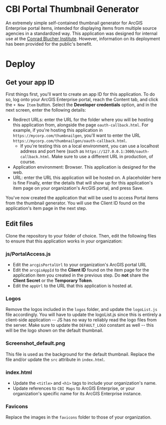 # CBI Portal Thumbnail Generator
An extremely simple self-contained thumbnail generator for ArcGIS Enterprise portal items, intended for displaying items from multiple source agencies in a standardized way. This application was designed for internal use at the [Conrad Blucher Institute](https://conradblucherinstitute.org). However, information on its deployment has been provided for the public's benefit.

# Deploy
## Get your app ID
First things first, you'll want to create an app ID for this application. To do so, log onto your ArcGIS Enterprise portal, reach the Content tab, and click the `+ New Item` button. Select the **Developer credentials** option, and in the next screen, enter the following details:
- Redirect URLs: enter the URL for the folder where you will be hosting this application from, alongside the page `oauth-callback.html`. For example, if you're hosting this application in `https://mycorp.com/thumbnailgen`, you'll want to enter the URL `https://mycorp.com/thumbnailgen/oauth-callback.html`.
  - If you're testing this on a local environment, you can use a localhost address and port here (such as `https://127.0.0.1:3000/oauth-callback.html`. Make sure to use a different URL in production, of course.
- Application environment: Browser. This application is designed for the web.
- URL: enter the URL this application will be hosted on. A placeholder here is fine
Finally, enter the details that will show up for this application's item page on your organization's ArcGIS portal, and press Save.

You've now created the application that will be used to access Portal items from the thumbnail generator. You will use the Client ID found on the application's item page in the next step.

## Edit files
Clone the repository to your folder of choice. Then, edit the following files to ensure that this application works in your organization:
### js/PortalAccess.js
- Edit the `arcgisPortalUrl` to your organization's ArcGIS portal URL
- Edit the `arcgisAppId` to the **Client ID** found on the item page for the application item you created in the previous step. Do **not** share the **Client Secret** or the **Temporary Token**.
- Edit the `appUrl` to the URL that this application is hosted at.
### Logos
Remove the logos included in the `logos` folder, and update the `logoList.js` file accordingly. You will have to update the logoList.js since this is entirely a client-side application -- JS has no way to reliably read the logo files from the server. Make sure to update the `DEFAULT_LOGO` constant as well -- this will be the logo shown on the default thumbnail.
### Screenshot_default.png
This file is used as the background for the default thumbnail. Replace the file and/or update the `src` attribute in `index.html`.
### index.html
- Update the `<title>` and `<h1>` tags to include your organization's name.
- Update references to `CBI Maps` to ArcGIS Enterprise, or your organization's specific name for its ArcGIS Enterprise instance.
### Favicons
Replace the images in the `favicons` folder to those of your organization.
